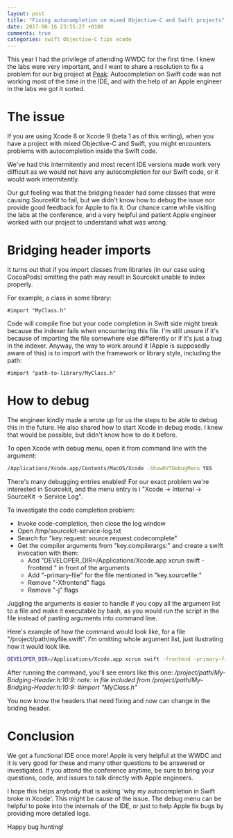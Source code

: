 ```yaml
---
layout: post
title: "Fixing autocompletion on mixed Objective-C and Swift projects"
date: 2017-06-16 23:55:27 +0100
comments: true
categories: swift Objective-C tips xcode
---
```


This year I had the privilege of attending WWDC for the first time. I knew the labs were very important, and I want to share a resolution to fix a problem for our big project at [Peak][peak]: Autocompletion on Swift code was not working most of the time in the IDE, and with the help of an Apple engineer in the labs we got it sorted.

<!-- more -->

# The issue

If you are using Xcode 8 or Xcode 9 (beta 1 as of this writing), when you have a project with mixed Objective-C and Swift, you might encounters problems with autocompletion inside the Swift code.

We've had this intermitently and most recent IDE versions made work very difficult as we would not have any autocompletion for our Swift code, or it would work intermitently.

Our gut feeling was that the bridging header had some classes that were causing SourceKit to fail, but we didn't know how to debug the issue nor provide good feedback for Apple to fix it. Our chance came while visiting the labs at the conference, and a very helpful and patient Apple engineer worked with our project to understand what was wrong.

# Bridging header imports

It turns out that if you import classes from libraries (in our case using CocoaPods) omitting the path may result in Sourcekit unable to index properly.

For example, a class in some library:

`#import "MyClass.h"`

Code will compile fine but your code completion in Swift side might break because the indexer fails when encountering this file. I'm still unsure if it's because of importing the file somewhere else differently or if it's just a bug in the indexer. Anyway, the way to work around it (Apple is supposedly aware of this) is to import with the framework or library style, including the path:

`#import "path-to-library/MyClass.h"`

# How to debug

The engineer kindly made a wrote up for us the steps to be able to debug this in the future. He also shared how to start Xcode in debug mode. I knew that would be possible, but didn't know how to do it before.

To open Xcode with debug menu, open it from command line with the argument:

```bash
/Applications/Xcode.app/Contents/MacOS/Xcode -ShowDVTDebugMenu YES
```

There's many debugging entries enabled! For our exact problem we're interested in Sourcekit, and the menu entry is i "Xcode -> Internal -> SourceKit -> Service Log".

To investigate the code completion problem:

- Invoke code-completion, then close the log window
- Open /tmp/sourcekit-service-log.txt
- Search for "key.request: source.request.codecomplete"
- Get the compiler arguments from "key.compilerargs:" and create a swift invocation with them:
    - Add "DEVELOPER_DIR=/Applications/Xcode.app xcrun swift -frontend " in front of the arguments
    - Add "-primary-file" for the file mentioned in "key.sourcefile:"
    - Remove "-Xfrontend" flags
    - Remove "-j<N>" flags

Juggling the arguments is easier to handle if you copy all the argument list to a file and make it executable by bash, as you would run the script in the file instead of pasting arguments into command line.

Here's example of how the command would look like, for a file "/project/path/myfile.swift". I'm omitting whole argument list, just ilustrating how it would look like.

```bash
DEVELOPER_DIR=/Applications/Xcode.app xcrun swift -frontend -primary-file "/project/path/myfile.swift" "-module-name" "Peak" "-Onone" "-DDEBUG" "-sdk" "/Applications/Xcode.app/Contents/Developer/Platforms/iPhoneOS.platform/Developer/SDKs/iPhoneOS10.3.sdk" "-target" "arm64-apple-ios8.0" <many more>
```

After running the command, you'll see errors like this one:
*/project/path/My-Bridging-Header.h:10:9: note: in file included from /project/path/My-Bridging-Header.h:10:9: #import "MyClass.h"*

You now know the headers that need fixing and now can change in the briding header.

# Conclusion

We got a functional IDE once more! Apple is very helpful at the WWDC and it is very good for these and many other questions to be answered or investigated. If you attend the conference anytime, be sure to bring your questions, code, and issues to talk directly with Apple engineers.

I hope this helps anybody that is asking 'why my autocompletion in Swift broke in Xcode'. This might be cause of the issue. The debug menu can be helpful to poke into the internals of the IDE, or just to help Apple fix bugs by providing more detailed logs.

Happy bug hunting!

[peak]: http://peak.net
